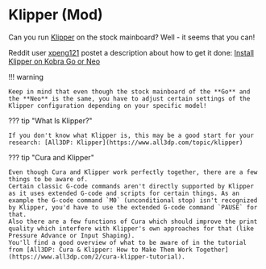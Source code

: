 <link rel=”manifest” href=”docs/manifest.webmanifest”>

# Klipper (Mod)  
  
Can you run [Klipper](https://www.klipper3d.org/) on the stock mainboard? Well - it seems that you can!  
    
Reddit user [xpeng121](https://www.reddit.com/user/xpeng121/) postet a description about how to get it done: [Install Klipper on Kobra Go or Neo](https://www.reddit.com/r/anycubic/comments/10cwm16/install_klipper_on_kobra_go_or_neo/)

!!! warning  
  
    Keep in mind that even though the stock mainboard of the **Go** and the **Neo** is the same, you have to adjust certain settings of the Klipper configuration depending on your specific model!

??? tip "What Is Klipper?"

    If you don't know what Klipper is, this may be a good start for your research: [All3DP: Klipper](https://www.all3dp.com/topic/klipper)

??? tip "Cura and Klipper"

    Even though Cura and Klipper work perfectly together, there are a few things to be aware of.  
    Certain classic G-code commands aren't directly supported by Klipper as it uses extended G-code and scripts for certain things. As an example the G-code command `M0` (unconditional stop) isn't recognized by Klipper, you'd have to use the extended G-code command `PAUSE` for that.  
    Also there are a few functions of Cura which should improve the print quality which interfere with Klipper's own approaches for that (like Pressure Advance or Input Shaping).  
    You'll find a good overview of what to be aware of in the tutorial from [All3DP: Cura & Klipper: How to Make Them Work Together](https://www.all3dp.com/2/cura-klipper-tutorial).
